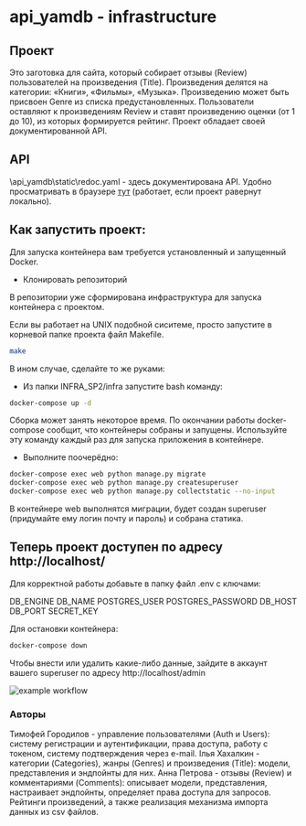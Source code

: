 # api_yamdb - infrastructure

## Проект
Это заготовка для сайта, который собирает отзывы (Review) пользователей на произведения (Title). Произведения делятся на категории: «Книги», «Фильмы», «Музыка». 
Произведению может быть присвоен Genre из списка предустановленных. Пользователи оставляют к произведениям Review и ставят произведению оценки (от 1 до 10), из которых формируется рейтинг.
Проект обладает своей документированной API.


## API
\api_yamdb\static\redoc.yaml - здесь документирована API. Удобно просматривать в браузере [тут](http://127.0.0.1:8000/redoc/) (работает, если проект равернут локально).


## Как запустить проект:

Для запуска контейнера вам требуется установленный и запущенный Docker.

* Клонировать репозиторий

В репозитории уже сформирована инфраструктура для запуска контейнера с проектом.

Если вы работает на UNIX подобной сиситеме, просто запустите в корневой папке проекта файл Makefile.

```bash
make
```

В ином случае, сделайте то же руками:

* Из папки INFRA_SP2/infra запустите bash команду:
```bash
docker-compose up -d
```

Сборка может занять некоторое время. По окончании работы docker-compose сообщит, что контейнеры собраны и запущены. Используйте эту команду каждый раз для запуска приложения в контейнере.

* Выполните поочерёдно:

```bash
docker-compose exec web python manage.py migrate
docker-compose exec web python manage.py createsuperuser
docker-compose exec web python manage.py collectstatic --no-input
```

В контейнере web выполнятся миграции, будет создан superuser (придумайте ему логин почту и пароль) и собрана статика.

Теперь проект доступен по адресу http://localhost/
---

Для корректной работы добавьте в папку файл .env с ключами:

DB_ENGINE
DB_NAME
POSTGRES_USER
POSTGRES_PASSWORD
DB_HOST
DB_PORT
SECRET_KEY

Для остановки контейнера:
```bash
docker-compose down
```

Чтобы внести или удалить какие-либо данные, зайдите в аккаунт вашего superuser по адресу http://localhost/admin

![example workflow](https://github.com/gorrrrrr/yamdb_final/actions/workflows/yamdb_workflow.yml/badge.svg)

### Авторы
Тимофей Городилов - управление пользователями (Auth и Users): систему регистрации и аутентификации, права доступа, работу с токеном, систему подтверждения через e-mail.
Iлья Хахалкин - категории (Categories), жанры (Genres) и произведения (Title): модели, представления и эндпойнты для них.
Анна Петрова - отзывы (Review) и комментариями (Comments): описывает модели, представления, настраивает эндпойнты, определяет права доступа для запросов. Рейтинги произведений, а также реализация механизма импорта данных из csv файлов.

